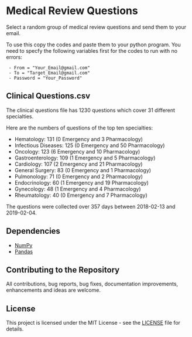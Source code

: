 # Medical Review Questions

Select a random group of medical review questions and send them to your email.

To use this copy the codes and paste them to your python program. You need to specfy the following variables first for the codes to run with no errors: 

     - From = "Your_Email@gmail.com"
     - To = "Target_Email@gmail.com" 
     - Password = "Your_Password"


## Clinical Questions.csv
The clinical questions file has 1230 questions which cover 31 different specialties.

Here are the numbers of questions of the top ten specialties:
   * Hematology: 131 (0 Emergency and 3 Pharmacology)
   * Infectious Diseases: 125 (0 Emergency and 50 Pharmacology)
   * Oncology: 123 (6 Emergency and 10 Pharmacology)
   * Gastroenterology: 109 (1 Emergency and 5 Pharmacology)
   * Cardiology: 107 (2 Emergency and 21 Pharmacology)
   * General Surgery: 83 (0 Emergency and 1 Pharmacology)
   * Pulmonology: 71 (0 Emergency and 2 Pharmacology)
   * Endocrinology: 60 (1 Emergency and 19 Pharmacology)
   * Gynecology: 48 (1 Emergency and 4 Pharmacology)
   * Rheumatology: 40 (0 Emergency and 7 Pharmacology)

The questions were collected over 357 days between 2018-02-13 and 2019-02-04.

## Dependencies
* [NumPy](https://www.numpy.org/)
* [Pandas](https://pandas.pydata.org/)

## Contributing to the Repository
All contributions, bug reports, bug fixes, documentation improvements, enhancements and ideas are welcome.

## License
This project is licensed under the MIT License - see the [LICENSE](LICENSE) file for details.
